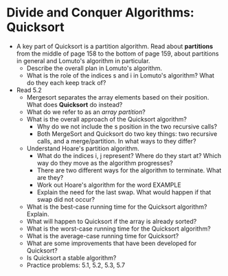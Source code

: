 # Divide and Conquer Algorithms: Quicksort

- A key part of Quicksort is a partition algorithm. Read about **partitions** from the middle of page 158 to the bottom of page 159, about partitions in general and Lomuto's algorithm in particular.
    - Describe the overall plan in Lomuto's algorithm.
    - What is the role of the indices s and i in Lomuto's algorithm? What do they each keep track of?
- Read 5.2
    - Mergesort separates the array elements based on their position. What does **Quicksort** do instead?
    - What do we refer to as an *array partition*?
    - What is the overall approach of the Quicksort algorithm?
        - Why do we not include the s position in the two recursive calls?
        - Both MergeSort and Quicksort do two key things: two recursive calls, and a merge/partition. In what ways to they differ?
    - Understand Hoare's partition algorithm.
        - What do the indices i, j represent? Where do they start at? Which way do they move as the algorithm progresses?
        - There are two different ways for the algorithm to terminate. What are they?
        - Work out Hoare's algorithm for the word EXAMPLE
        - Explain the need for the last swap. What would happen if that swap did not occur?
    - What is the best-case running time for the Quicksort algorithm? Explain.
    - What will happen to Quicksort if the array is already sorted?
    - What is the worst-case running time for the Quicksort algorithm?
    - What is the average-case running time for Quicksort?
    - What are some improvements that have been developed for Quicksort?
    - Is Quicksort a stable algorithm?
    - Practice problems: 5.1, 5.2, 5.3, 5.7
